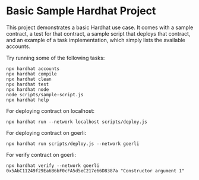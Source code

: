 # Basic Sample Hardhat Project

This project demonstrates a basic Hardhat use case. It comes with a sample contract, a test for that contract, a sample script that deploys that contract, and an example of a task implementation, which simply lists the available accounts.

Try running some of the following tasks:

```shell
npx hardhat accounts
npx hardhat compile
npx hardhat clean
npx hardhat test
npx hardhat node
node scripts/sample-script.js
npx hardhat help
```

For deploying contract on localhost:

```shell
npx hardhat run --network localhost scripts/deploy.js
```
For deploying contract on goerli:

```shell
npx hardhat run scripts/deploy.js --network goerli
```


For verify contract on goerli:

```shell
npx hardhat verify --network goerli 0x5AbC11249f29Ea6B6bF0cFA5d5eC217e66D8387a "Constructor argument 1"
```
